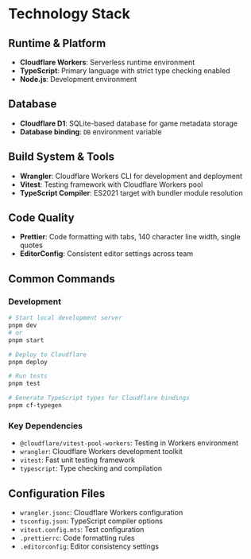 # Technology Stack

## Runtime & Platform
- **Cloudflare Workers**: Serverless runtime environment
- **TypeScript**: Primary language with strict type checking enabled
- **Node.js**: Development environment

## Database
- **Cloudflare D1**: SQLite-based database for game metadata storage
- **Database binding**: `DB` environment variable

## Build System & Tools
- **Wrangler**: Cloudflare Workers CLI for development and deployment
- **Vitest**: Testing framework with Cloudflare Workers pool
- **TypeScript Compiler**: ES2021 target with bundler module resolution

## Code Quality
- **Prettier**: Code formatting with tabs, 140 character line width, single quotes
- **EditorConfig**: Consistent editor settings across team

## Common Commands

### Development
```bash
# Start local development server
pnpm dev
# or
pnpm start

# Deploy to Cloudflare
pnpm deploy

# Run tests
pnpm test

# Generate TypeScript types for Cloudflare bindings
pnpm cf-typegen
```

### Key Dependencies
- `@cloudflare/vitest-pool-workers`: Testing in Workers environment
- `wrangler`: Cloudflare Workers development toolkit
- `vitest`: Fast unit testing framework
- `typescript`: Type checking and compilation

## Configuration Files
- `wrangler.jsonc`: Cloudflare Workers configuration
- `tsconfig.json`: TypeScript compiler options
- `vitest.config.mts`: Test configuration
- `.prettierrc`: Code formatting rules
- `.editorconfig`: Editor consistency settings
